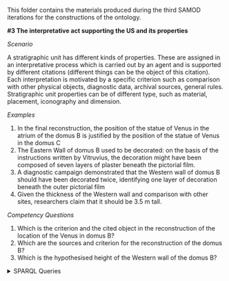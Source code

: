 This folder contains the materials produced during the third SAMOD iterations for the constructions of the ontology.

**#3 The interpretative act supporting the US and its properties**

*Scenario*

A stratigraphic unit has different kinds of properties. These are assigned in an interpretative process which is carried out by an agent and is supported by different citations (different things can be the object of this citation). Each interpretation is motivated by a specific criterion such as comparison with other physical objects, diagnostic data, archival sources, general rules. Stratigraphic unit properties can be of different type, such as material, placement, iconography and dimension. 

*Examples*

1. In the final reconstruction, the position of the statue of Venus in the atrium of the domus B is justified by the position of the statue of Venus in the domus C
2. The Eastern Wall of domus B used to be decorated: on the basis of the instructions written by Vitruvius, the decoration might have been composed of seven layers of plaster beneath the pictorial film.
3. A diagnostic campaign demonstrated that the Western wall of domus B should have been decorated twice, identifying one layer of decoration beneath the outer pictorial film
4. Given the thickness of the Western wall and comparison with other sites, researchers claim that it should be 3.5 m tall. 


*Competency Questions*

1. Which is the criterion and the cited object in the reconstruction of the location of the Venus in domus B?
2. Which are the sources and criterion for the reconstruction of the domus B?
3. Which is the hypothesised height of the Western wall of the domus B?

<details>
    <summary>
        SPARQL Queries
    </summary>
</details>

